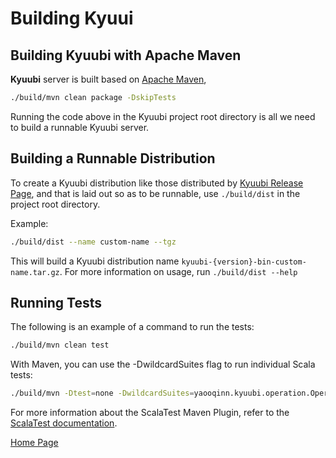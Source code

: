 # Building Kyuui

## Building Kyuubi with Apache Maven
**Kyuubi** server is built based on [Apache Maven](http://maven.apache.org),

```bash
./build/mvn clean package -DskipTests
```

Running the code above in the Kyuubi project root directory is all we need to build a runnable Kyuubi server.

## Building a Runnable Distribution

To create a Kyuubi distribution like those distributed by [Kyuubi Release Page](https://github.com/yaooqinn/kyuubi/releases),
and that is laid out so as to be runnable, use `./build/dist` in the project root directory.

Example:
```bash
./build/dist --name custom-name --tgz
```

This will build a Kyuubi distribution name `kyuubi-{version}-bin-custom-name.tar.gz`. For more information on usage,
run `./build/dist --help`

## Running Tests
The following is an example of a command to run the tests:

```bash
./build/mvn clean test
```

With Maven, you can use the -DwildcardSuites flag to run individual Scala tests:

```bash
./build/mvn -Dtest=none -DwildcardSuites=yaooqinn.kyuubi.operation.OperationTypeSuite test
```

For more information about the ScalaTest Maven Plugin, refer to the [ScalaTest documentation](http://www.scalatest.org/user_guide/using_the_scalatest_maven_plugin).

[Home Page](https://yaooqinn.github.io/kyuubi/)